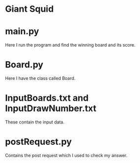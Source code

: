 # Giant Squid
# main.py
Here I run the program and find the winning board and its score.
# Board.py
Here I have the class called Board.
# InputBoards.txt and InputDrawNumber.txt
These contain the input data.
# postRequest.py
Contains the post request which I used to check my answer.
